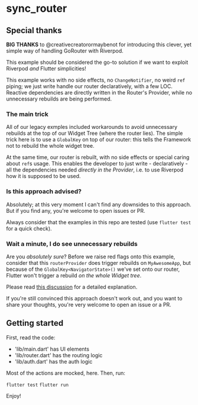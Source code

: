 # sync_router

## Special thanks
**BIG THANKS** to @creativecreatorormaybenot for introducing this clever, yet simple way of handling GoRouter with Riverpod.

This example should be considered the go-to solution if we want to exploit Riverpod _and_ Flutter simplicities!

This example works with no side effects, no `ChangeNotifier`, no weird `ref` piping; we just write handle our router declaratively, with a few LOC. Reactive dependencies are directly written in the Router's Provider, while no unnecessary rebuilds are being performed.

### The main trick
All of our legacy exmples included workarounds to avoid unnecessary rebuilds at the top of our Widget Tree (where the router lies). The simple trick here is to use a `GlobalKey` on top of our router: this tells the Framework not to rebuild the whole widget tree.

At the same time, our router is rebuilt, with no side effects or special caring about `ref`s usage. This enables the developer to just write - declaratively - all the dependencies needed _directly in the Provider_, i.e. to use Riverpod how it is supposed to be used.

### Is this approach advised?
Absolutely; at this very moment I can't find any downsides to this approach. But if you find any, you're welcome to open issues or PR.

Always consider that the examples in this repo are tested (use `flutter test` for a quick check).

### Wait a minute, I do see unnecessary rebuilds
Are you _absolutely sure_? Before we raise red flags onto this example, consider that this `routerProvider` does trigger rebuilds on `MyAwesomeApp`, but because of the `GlobalKey<NavigatorState>()` we've set onto our router, Flutter won't trigger a rebuild _on the whole Widget tree_.

Please read [this discussion](https://github.com/flutter/flutter/issues/112915#issuecomment-1269053217) for a detailed explanation.

If you're still convinced this approach doesn't work out, and you want to share your thoughts, you're very welcome to open an issue or a PR.

## Getting started

First, read the code:
  - 'lib/main.dart' has UI elements
  - 'lib/router.dart' has the routing logic
  - 'lib/auth.dart' has the auth logic

Most of the actions are mocked, here.
Then, run:

`flutter test`
`flutter run`

Enjoy!
